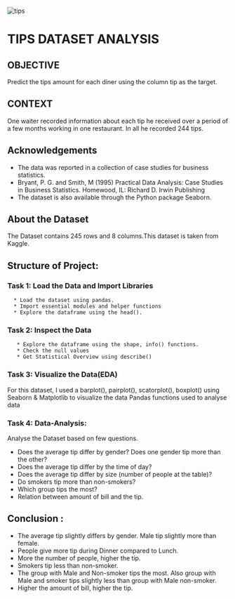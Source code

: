 
![tips](https://user-images.githubusercontent.com/98824143/177114525-54235ad0-8eb0-4422-848f-e701ba715db3.jpg)


# TIPS DATASET ANALYSIS #


## OBJECTIVE
Predict the tips amount for each diner using the column tip as the target.

## CONTEXT
One waiter recorded information about each tip he received over a period of a few months working in one restaurant. In all he recorded 244 tips.

## Acknowledgements
* The data was reported in a collection of case studies for business statistics.
* Bryant, P. G. and Smith, M (1995) Practical Data Analysis: Case Studies in Business Statistics. Homewood, IL: Richard D. Irwin Publishing
* The dataset is also available through the Python package Seaborn.

## About the Dataset
The Dataset contains 245 rows and 8 columns.This dataset is taken from Kaggle.

## Structure of Project:

### Task 1: Load the Data and Import Libraries

      * Load the dataset using pandas.
      * Import essential modules and helper functions
      * Explore the dataframe using the head().
      
### Task 2: Inspect the Data

       * Explore the dataframe using the shape, info() functions.
       * Check the null values
       * Get Statistical Overview using describe()
       
### Task 3: Visualize the Data(EDA)

  For this dataset, I used a  barplot(), pairplot(), scatorplot(), boxplot() using Seaborn & Matplotlib to visualize the data Pandas functions used to analyse data

### Task 4: Data-Analysis:

 Analyse the Dataset based on few questions.
  * Does the average tip differ by gender? Does one gender tip more than the other?
  * Does the average tip differ by the time of day?
  * Does the average tip differ by size (number of people at the table)?
  * Do smokers tip more than non-smokers?
  * Which group tips the most?
  * Relation between amount of bill and the tip.
    
## Conclusion :
 * The average tip slightly differs by gender. Male tip slightly more than female.
 * People give more tip during Dinner compared to Lunch.
 *  More the number of people, higher the tip.
 *  Smokers tip less than non-smoker.
 *  The group with Male and Non-smoker tips the most. Also group with Male and smoker tips slightly less than group with Male non-smoker.
 *  Higher the amount of bill, higher the tip.
 
